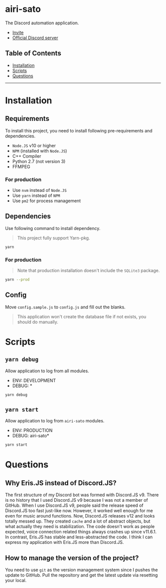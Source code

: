 # airi-sato

The Discord automation application.

- [Invite](https://discordapp.com/api/oauth2/authorize?client_id=429913480708096000&permissions=0&scope=bot)
- [Official Discord server](https://discordapp.com/invite/vAEBXWY)

## Table of Contents

- [Installation](#installation)
- [Scripts](#scripts)
- [Questions](#questions)

----

# Installation

## Requirements

To install this project, you need to install following pre-requirements and dependencies.

- `Node.JS` v10 or higher
- `NPM` (installed with `Node.JS`)
- C++ Compiler
- Python 2.7 (not version 3)
- FFMPEG

### For production

- Use `nvm` instead of `Node.JS`
- Use `yarn` instead of `NPM`
- Use `pm2` for process management

## Dependencies

Use following command to install dependency.

> This project fully support Yarn-pkg.

```sh
yarn
```

### For production

> Note that production installation doesn't include the `SQLite3` package.

```sh
yarn --prod
```

## Config

Move `config.sample.js` to `config.js` and fill out the blanks.

> This application won't create the database file if not exists, you should do manually.

# Scripts

## `yarn debug`

Allow application to log from all modules.

- ENV: DEVELOPMENT
- DEBUG: *

```sh
yarn debug
```

## `yarn start`

Allow application to log from `airi-sato` modules.

- ENV: PRODUCTION
- DEBUG: airi-sato*

```sh
yarn start
```

# Questions

## Why Eris.JS instead of Discord.JS?

The first structure of my Discord bot was formed with Discord.JS v9.
There is no history that I used Discord.JS v9 because I was not a member of GitHub.
When I use Discord.JS v9, people said the release speed of Discord.JS too fast just-like now.
However, it worked well enough for me even for music around functions.
Now, Discord.JS releases v12 and looks totally messed up.
They created `cache` and a lot of abstract objects, but what actually they need is stabilization.
The code doesn't work as people expected, voice connection related things always crashes up since v11.6.1.
In contrast, Eris.JS has stable and less-abstracted the code.
I think I can express my application with Eris.JS more than Discord.JS.

## How to manage the version of the project?

You need to use `git` as the version management system since I pushes the update to GitHub.
Pull the repository and get the latest update via resetting your local.
